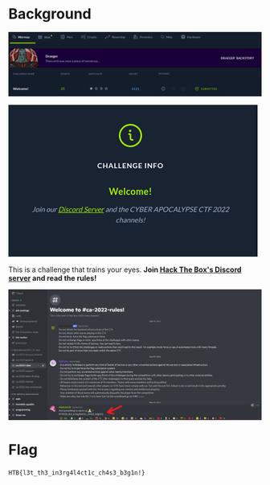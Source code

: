 # Background
![background1](https://github.com/siunam321/CTF-Writeups/blob/main/Cyber-Apocalypse-CTF-2022/Warmup/Welcome!/images/background1.png)

![background2](https://github.com/siunam321/CTF-Writeups/blob/main/Cyber-Apocalypse-CTF-2022/Warmup/Welcome!/images/background2.png)

This is a challenge that trains your eyes. **Join [Hack The Box's Discord server](https://discord.gg/hackthebox) and read the rules!**

![flag](https://github.com/siunam321/CTF-Writeups/blob/main/Cyber-Apocalypse-CTF-2022/Warmup/Welcome!/images/flag.png)

# Flag
`HTB{l3t_th3_in3rg4l4ct1c_ch4s3_b3g1n!}`